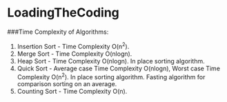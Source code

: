 # LoadingTheCoding

###Time Complexity of Algorithms:
1. Insertion Sort - Time Complexity O(n<sup>2</sup>).
2. Merge Sort - Time Complexity O(nlogn).
3. Heap Sort - Time Complexity O(nlogn). In place sorting algorithm.
4. Quick Sort - Average case Time Complexity O(nlogn), Worst case Time Complexity O(n<sup>2</sup>). In place sorting algorithm. Fasting algorithm for comparison sorting on an average.
5. Counting Sort - Time Complexity O(n).
